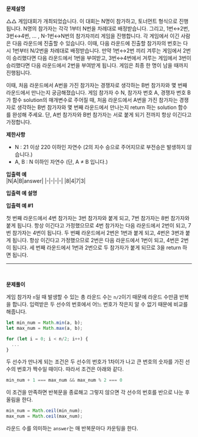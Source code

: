 **문제설명**

△△ 게임대회가 개최되었습니다. 이 대회는 N명이 참가하고, 토너먼트 형식으로 진행됩니다. N명의 참가자는 각각 1부터 N번을 차례대로 배정받습니다. 그리고, 1번↔2번, 3번↔4번, ... , N-1번↔N번의 참가자끼리 게임을 진행합니다. 각 게임에서 이긴 사람은 다음 라운드에 진출할 수 있습니다. 이때, 다음 라운드에 진출할 참가자의 번호는 다시 1번부터 N/2번을 차례대로 배정받습니다. 만약 1번↔2번 끼리 겨루는 게임에서 2번이 승리했다면 다음 라운드에서 1번을 부여받고, 3번↔4번에서 겨루는 게임에서 3번이 승리했다면 다음 라운드에서 2번을 부여받게 됩니다. 게임은 최종 한 명이 남을 때까지 진행됩니다.

이때, 처음 라운드에서 A번을 가진 참가자는 경쟁자로 생각하는 B번 참가자와 몇 번째 라운드에서 만나는지 궁금해졌습니다. 게임 참가자 수 N, 참가자 번호 A, 경쟁자 번호 B가 함수 solution의 매개변수로 주어질 때, 처음 라운드에서 A번을 가진 참가자는 경쟁자로 생각하는 B번 참가자와 몇 번째 라운드에서 만나는지 return 하는 solution 함수를 완성해 주세요. 단, A번 참가자와 B번 참가자는 서로 붙게 되기 전까지 항상 이긴다고 가정합니다.

**제한사항**
- N : 21 이상 220 이하인 자연수 (2의 지수 승으로 주어지므로 부전승은 발생하지 않습니다.)
- A, B : N 이하인 자연수 (단, A ≠ B 입니다.)

**입출력 예**<br/>
|N|A|B|answer|
|-|-|-|-|
|8|4|7|3|
<br/>

**입출력 예 설명**

**입출력 예 #1**

첫 번째 라운드에서 4번 참가자는 3번 참가자와 붙게 되고, 7번 참가자는 8번 참가자와 붙게 됩니다. 항상 이긴다고 가정했으므로 4번 참가자는 다음 라운드에서 2번이 되고, 7번 참가자는 4번이 됩니다. 두 번째 라운드에서 2번은 1번과 붙게 되고, 4번은 3번과 붙게 됩니다. 항상 이긴다고 가정했으므로 2번은 다음 라운드에서 1번이 되고, 4번은 2번이 됩니다. 세 번째 라운드에서 1번과 2번으로 두 참가자가 붙게 되므로 3을 return 하면 됩니다.
<br/>
<hr/>
<br/>

**문제풀이**<br/>

게임 참가자 `n`일 때 발생할 수 있는 총 라운드 수는 `n/2`이기 때문에 라운드 수만큼 반복을 합니다. 입력받은 두 선수의 번호에서 어느 번호가 작은지 알 수 없기 때문에 비교를 해줍니다.
```javascript
let min_num = Math.min(a, b);
let max_num = Math.max(a, b);

for (let i = 0; i < n/2; i++) {
  ...
}
```

두 선수가 만나게 되는 조건은 두 선수의 번호가 1차이가 나고 큰 번호의 숫자를 가진 선수의 번호가 짝수일 때이다. 따라서 조건은 아래와 같다.
```javascript
min_num + 1 === max_num && max_num % 2 === 0
``` 
이 조건을 만족하면 반복문을 종료해고 그렇지 않으면 각 선수의 번호를 반으로 나눈 후 올림을 한다.
```javascript
min_num = Math.ceil(min_num);
max_num = Math.ceil(max_num);
```
라운드 수를 의미하는 `answer`는 매 반복문마다 카운팅을 한다.